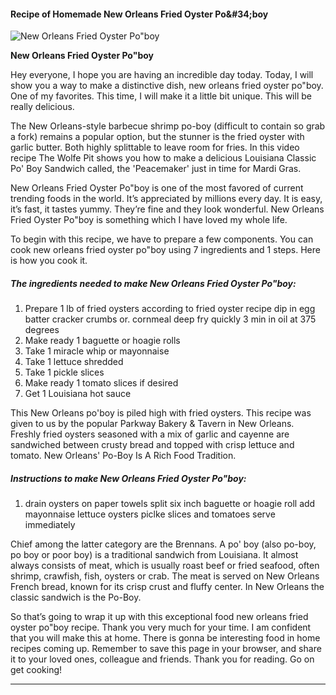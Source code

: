             

#### Recipe of Homemade New Orleans Fried Oyster Po&amp;#34;boy

![New Orleans Fried Oyster Po&quot;boy](https://img-global.cpcdn.com/recipes/5580226780200960/751x532cq70/new-orleans-fried-oyster-poboy-recipe-main-photo.jpg)

**New Orleans Fried Oyster Po&quot;boy**

Hey everyone, I hope you are having an incredible day today. Today, I will show you a way to make a distinctive dish, new orleans fried oyster po"boy. One of my favorites. This time, I will make it a little bit unique. This will be really delicious.

The New Orleans-style barbecue shrimp po-boy (difficult to contain so grab a fork) remains a popular option, but the stunner is the fried oyster with garlic butter. Both highly splittable to leave room for fries. In this video recipe The Wolfe Pit shows you how to make a delicious Louisiana Classic Po' Boy Sandwich called, the 'Peacemaker' just in time for Mardi Gras.

New Orleans Fried Oyster Po"boy is one of the most favored of current trending foods in the world. It’s appreciated by millions every day. It is easy, it’s fast, it tastes yummy. They’re fine and they look wonderful. New Orleans Fried Oyster Po"boy is something which I have loved my whole life.

To begin with this recipe, we have to prepare a few components. You can cook new orleans fried oyster po"boy using 7 ingredients and 1 steps. Here is how you cook it.

##### The ingredients needed to make New Orleans Fried Oyster Po"boy:

1.  Prepare 1 lb of fried oysters according to fried oyster recipe dip in egg batter cracker crumbs or. cornmeal deep fry quickly 3 min in oil at 375 degrees
2.  Make ready 1 baguette or hoagie rolls
3.  Take 1 miracle whip or mayonnaise
4.  Take 1 lettuce shredded
5.  Take 1 pickle slices
6.  Make ready 1 tomato slices if desired
7.  Get 1 Louisiana hot sauce

This New Orleans po'boy is piled high with fried oysters. This recipe was given to us by the popular Parkway Bakery & Tavern in New Orleans. Freshly fried oysters seasoned with a mix of garlic and cayenne are sandwiched between crusty bread and topped with crisp lettuce and tomato. New Orleans' Po-Boy Is A Rich Food Tradition.

##### Instructions to make New Orleans Fried Oyster Po"boy:

1.  drain oysters on paper towels split six inch baguette or hoagie roll add mayonnaise lettuce oysters piclke slices and tomatoes serve immediately

Chief among the latter category are the Brennans. A po' boy (also po-boy, po boy or poor boy) is a traditional sandwich from Louisiana. It almost always consists of meat, which is usually roast beef or fried seafood, often shrimp, crawfish, fish, oysters or crab. The meat is served on New Orleans French bread, known for its crisp crust and fluffy center. In New Orleans the classic sandwich is the Po-Boy.

So that’s going to wrap it up with this exceptional food new orleans fried oyster po"boy recipe. Thank you very much for your time. I am confident that you will make this at home. There is gonna be interesting food in home recipes coming up. Remember to save this page in your browser, and share it to your loved ones, colleague and friends. Thank you for reading. Go on get cooking!

* * *